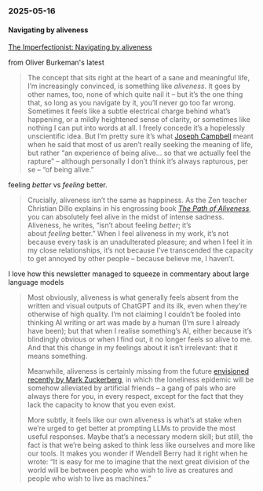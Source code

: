### 2025-05-16
#### Navigating by aliveness
[The Imperfectionist: Navigating by aliveness](https://ckarchive.com/b/zlughnhk8772ma7qrr9qehwzgng00f6) 

from Oliver Burkeman's latest

> The concept that sits right at the heart of a sane and meaningful life, I’m increasingly convinced, is something like _aliveness_. It goes by other names, too, none of which quite nail it – but it’s the one thing that, so long as you navigate by it, you’ll never go too far wrong. Sometimes it feels like a subtle electrical charge behind what’s happening, or a mildly heightened sense of clarity, or sometimes like nothing I can put into words at all. I freely concede it’s a hopelessly unscientific idea. But I’m pretty sure it’s what [Joseph Campbell](https://click.convertkit-mail2.com/92u2poglkotnh6lxxveh9hz5d6d33cw/8ghqhoho3lke30tk/aHR0cHM6Ly9leGNlbGxlbmNlcmVwb3J0ZXIuY29tLzIwMTUvMDcvMjEvam9zZXBoLWNhbXBiZWxsLXRoZS1tZWFuaW5nLWFuZC10aGUtZ29hbC1vZi1saWZlLw==) meant when he said that most of us aren’t really seeking the meaning of life, but rather “an experience of being alive… so that we actually feel the rapture” – although personally I don’t think it’s always rapturous, per se – “of being alive.”

feeling _better_ vs _feeling_ better.

> Crucially, aliveness isn’t the same as happiness. As the Zen teacher Christian Dillo explains in his engrossing book [_The Path of Aliveness_](https://www.shambhala.com/the-path-of-aliveness-9781611809978.html), you can absolutely feel alive in the midst of intense sadness. Aliveness, he writes, “isn’t about feeling _better_; it’s about _feeling_ better.” When I feel aliveness in my work, it’s not because every task is an unadulterated pleasure; and when I feel it in my close relationships, it’s not because I’ve transcended the capacity to get annoyed by other people – because believe me, I haven’t.

I love how this newsletter managed to squeeze in commentary about large language models

> Most obviously, aliveness is what generally feels absent from the written and visual outputs of ChatGPT and its ilk, even when they’re otherwise of high quality. I’m not claiming I couldn’t be fooled into thinking AI writing or art was made by a human (I’m sure I already have been); but that when I realise something’s AI, either because it’s blindingly obvious or when I find out, it no longer feels so alive to me. And that this change in my feelings about it isn’t irrelevant: that it means something.
> 
> Meanwhile, aliveness is certainly missing from the future [envisioned recently by Mark Zuckerberg](https://uk.pcmag.com/ai/157909/need-more-friends-mark-zuckerberg-says-ai-is-the-answer), in which the loneliness epidemic will be somehow alleviated by artificial friends – a gang of pals who are always there for you, in every respect, except for the fact that they lack the capacity to know that you even exist.
> 
> More subtly, it feels like our own aliveness is what’s at stake when we’re urged to get better at prompting LLMs to provide the most useful responses. Maybe that’s a necessary modern skill; but still, the fact is that we’re being asked to think less like ourselves and more like our tools. It makes you wonder if Wendell Berry had it right when he wrote: “It is easy for me to imagine that the next great division of the world will be between people who wish to live as creatures and people who wish to live as machines.”